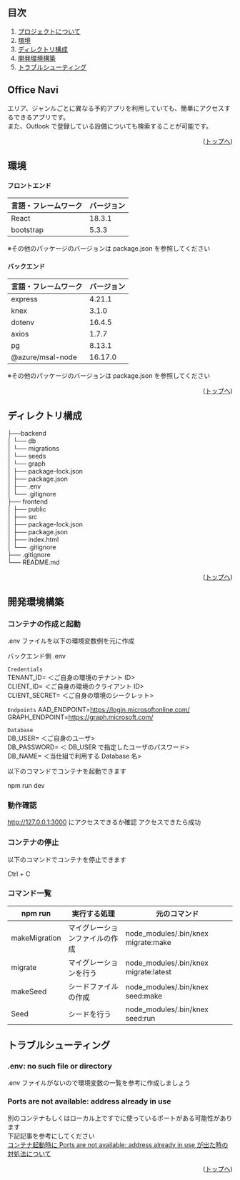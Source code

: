 <div id="top"></div>

[//]: # "## 使用技術一覧"

<!-- シールド一覧 -->
<!-- 該当するプロジェクトの中から任意のものを選ぶ-->
<p style="display: inline">
  <!-- フロントエンドのフレームワーク一覧 -->

[//]: # '  <img src="https://img.shields.io/badge/-Node.js-000000.svg?logo=node.js&style=for-the-badge">'

[//]: # '  <img src="https://img.shields.io/badge/-React-20232A?style=for-the-badge&logo=react&logoColor=61DAFB">'

  <!-- バックエンドのフレームワーク一覧 -->
  <!-- バックエンドの言語一覧 -->
  <!-- ミドルウェア一覧 -->

[//]: # '<img src="https://img.shields.io/badge/-MySQL-4479A1.svg?logo=mysql&style=for-the-badge&logoColor=white">)'

</p>

## 目次

1. [プロジェクトについて](#プロジェクトについて)
2. [環境](#環境)
3. [ディレクトリ構成](#ディレクトリ構成)
4. [開発環境構築](#開発環境構築)
5. [トラブルシューティング](#トラブルシューティング)

## Office Navi

エリア、ジャンルごとに異なる予約アプリを利用していても、簡単にアクセスするできるアプリです。  
また、Outlook で登録している設備についても検索することが可能です。

[//]: # "<!-- プロジェクトの概要を記載 -->"

[//]: #

[//]: # '  <p align="left">'

[//]: # "    <br />"

[//]: # "    <!-- プロジェクト詳細にBacklogのWikiのリンク -->"

[//]: # '    <a href="Backlogのwikiリンク"><strong>プロジェクト詳細 »</strong></a>'

[//]: # "    <br />"

[//]: # "    <br />"

<p align="right">(<a href="#top">トップへ</a>)</p>

## 環境

#### フロントエンド

<!-- 言語、フレームワーク、ミドルウェア、インフラの一覧とバージョンを記載 -->

| 言語・フレームワーク | バージョン  |
|------------|--------|
| React      | 18.3.1 |
| bootstrap  | 5.3.3  |

※その他のパッケージのバージョンは package.json を参照してください

#### バックエンド

<!-- 言語、フレームワーク、ミドルウェア、インフラの一覧とバージョンを記載 -->

| 言語・フレームワーク       | バージョン   |
|------------------|---------|
| express          | 4.21.1  |
| knex             | 3.1.0   |
| dotenv           | 16.4.5  |
| axios            | 1.7.7   |
| pg               | 8.13.1  |
| @azure/msal-node | 16.17.0 |

※その他のパッケージのバージョンは package.json を参照してください

<p align="right">(<a href="#top">トップへ</a>)</p>

## ディレクトリ構成

<!-- Treeコマンドを使ってディレクトリ構成を記載 -->

├──backend  
│ └── db  
│ └── migrations  
│ └── seeds  
│ └── graph  
│ ├── package-lock.json  
│ ├── package.json  
│ ├── .env  
│ └── .gitignore  
├── frontend  
│ ├── public  
│ ├── src  
│ ├── package-lock.json  
│ ├── package.json  
│ ├── index.html  
│ └── .gitignore  
├── .gitignore  
└── README.md

<p align="right">(<a href="#top">トップへ</a>)</p>

## 開発環境構築

<!-- コンテナの作成方法、パッケージのインストール方法など、開発環境構築に必要な情報を記載 -->

### コンテナの作成と起動

.env ファイルを以下の環境変数例を元に作成

バックエンド側
.env

`Credentials`  
TENANT_ID= ＜ご自身の環境のテナント ID>  
CLIENT_ID= ＜ご自身の環境のクライアント ID>  
CLIENT_SECRET= ＜ご自身の環境のシークレット>

`Endpoints`
AAD_ENDPOINT=https://login.microsoftonline.com/  
GRAPH_ENDPOINT=https://graph.microsoft.com/

`Database`  
DB_USER= ＜ご自身のユーザ>  
DB_PASSWORD= ＜ DB_USER で指定したユーザのパスワード>  
DB_NAME= ＜当仕組で利用する Database 名>

以下のコマンドでコンテナを起動できます

npm run dev

### 動作確認

http://127.0.0.1:3000 にアクセスできるか確認
アクセスできたら成功

### コンテナの停止

以下のコマンドでコンテナを停止できます

Ctrl + C

### コマンド一覧

| npm run       | 実行する処理          | 元のコマンド                                |
|---------------|-----------------|---------------------------------------|
| makeMigration | マイグレーションファイルの作成 | node_modules/.bin/knex migrate:make   |
| migrate       | マイグレーションを行う     | node_modules/.bin/knex migrate:latest |
| makeSeed      | シードファイルの作成      | node_modules/.bin/knex seed:make      |
| Seed          | シードを行う          | node_modules/.bin/knex seed:run       |

## トラブルシューティング

### .env: no such file or directory

.env ファイルがないので環境変数の一覧を参考に作成しましょう

### Ports are not available: address already in use

別のコンテナもしくはローカル上ですでに使っているポートがある可能性があります
<br>
下記記事を参考にしてください
<br>
[コンテナ起動時に Ports are not available: address already in use が出た時の対処法について](https://qiita.com/shun198/items/ab6eca4bbe4d065abb8f)

<p align="right">(<a href="#top">トップへ</a>)</p>
